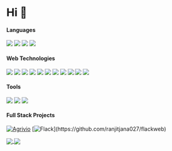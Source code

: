 # Hi  👋

<!--
**ranjitjana027/ranjitjana027** is a ✨ _special_ ✨ repository because its `README.md` (this file) appears on your GitHub profile.

Here are some ideas to get you started:

- 🔭 I’m currently working on ...
- 🌱 I’m currently learning ...
- 👯 I’m looking to collaborate on ...
- 🤔 I’m looking for help with ...
- 💬 Ask me about ...
- 📫 How to reach me: ...
- 😄 Pronouns: ...
- ⚡ Fun fact: ...
-->
#### Languages
![](https://img.shields.io/badge/-C-fff?logo=C)
![](https://img.shields.io/badge/-Java-fff?style=flat&logo=java&logoColor=navy)
![](https://img.shields.io/badge/-Python-fff?style=flat&logo=python)
![](https://img.shields.io/badge/-PostgreSQL-fff?style=flat&logo=postgresql&logoColor=336791)

#### Web Technologies
![](https://img.shields.io/badge/-HTML5-fff?style=flat&logo=HTML5)
![](https://img.shields.io/badge/-CSS3-fff?style=flat&logo=css3&logoColor=1a73e8)
![](https://img.shields.io/badge/-JavaScript-fff?style=flat&logo=javascript&logoColor=d6d104)
![](https://img.shields.io/badge/-React.js-fff?style=flat&logo=react&logoColor=02564f)
![](https://img.shields.io/badge/-Redux.js-fff?style=flat&logo=redux&logoColor=02564f)
![](https://img.shields.io/badge/-Flask-fff?style=flat&logo=flask&logoColor=black)
![](https://img.shields.io/badge/-Django-fff?style=flat&logo=django&logoColor=02564f)
![](https://img.shields.io/badge/-Servlets-fff?style=flat&logo=java&logoColor=02564f)
![](https://img.shields.io/badge/-JSP-fff?style=flat&logo=java&logoColor=02564f)
![](https://img.shields.io/badge/-JDBC-fff?style=flat&logo=java&logoColor=02564f)
![](https://img.shields.io/badge/-Tomcat-fff?style=flat&logo=tomcat&logoColor=02564f)

#### Tools
![](https://img.shields.io/badge/-Jupyter-fff?style=flat&logo=jupyter)
![](https://img.shields.io/badge/-Tensoflow-fff?style=flat&logo=tensorflow)
![](https://img.shields.io/badge/-Git-fff?style=flat&logo=git)

#### Full Stack Projects
[![Agrivio](https://img.shields.io/badge/-🦠%20Agrivio-fff)](https://github.com/ranjitjana027/Agrivio)
[![Flack](https://img.shields.io/badge/-📝%20Flack-fff?)](https://github.com/ranjitjana027/flackweb)


<!--## Github Stats -->
<a href="https://github.com/ranjitjana027/ranjitjana027">
  <img align="center" src="https://github-readme-stats.vercel.app/api/top-langs/?username=ranjitjana027&theme=cobalt"/>
</a>
<a href="https://github.com/ranjitjana027/ranjitjana027">
  <img align="center" src="https://github-readme-stats.vercel.app/api?username=ranjitjana027&show_icons=true&line_height=27&count_private=true&theme=cobalt" />
</a>

